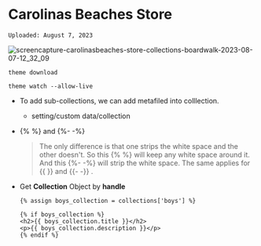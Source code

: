 # Carolinas Beaches Store

`Uploaded: August 7, 2023`

![screencapture-carolinasbeaches-store-collections-boardwalk-2023-08-07-12_32_09](https://github.com/mountiv/carolinas-beaches/assets/121834775/f4327512-5027-40ff-9cf2-4e1d408f7119)

```
theme download
```
```
theme watch --allow-live
```

- To add sub-collections, we can add metafiled into colllection.
    - setting/custom data/collection

- {% %} and {%- -%}
    >The only difference is that one strips the white space and the other doesn't.
    >So this {% %} will keep any white space around it.
    >And this {%- -%} will strip the white space. The same applies for {{ }} and {{- -}} .

- Get **Collection** Object by **handle**
    ```
    {% assign boys_collection = collections['boys'] %}

    {% if boys_collection %}
    <h2>{{ boys_collection.title }}</h2>
    <p>{{ boys_collection.description }}</p>
    {% endif %}
    ```
